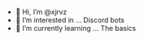 - 👋 Hi, I’m @xjrvz
- 👀 I’m interested in ... Discord bots
- 🌱 I’m currently learning ... The basics

